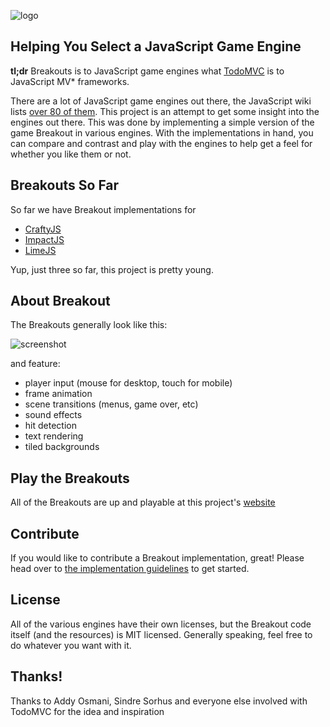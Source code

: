 ![logo](https://raw.github.com/city41/breakouts/master/logo.png)

## Helping You Select a JavaScript Game Engine

**tl;dr** Breakouts is to JavaScript game engines what [TodoMVC](http://addyosmani.github.com/todomvc/) is to JavaScript MV\* frameworks.

There are a lot of JavaScript game engines out there, the JavaScript wiki lists [over 80 of them](https://github.com/bebraw/jswiki/wiki/Game-Engines). This project is an attempt to get some insight into the engines out there. This was done by implementing a simple version of the game Breakout in various engines. With the implementations in hand, you can compare and contrast and play with the engines to help get a feel for whether you like them or not.

## Breakouts So Far

So far we have Breakout implementations for

* [CraftyJS](http://www.craftyjs.com)
* [ImpactJS](http://www.impactjs.com)
* [LimeJS](http://www.limejs.com)

Yup, just three so far, this project is pretty young.

## About Breakout

The Breakouts generally look like this:

![screenshot](https://raw.github.com/city41/breakouts/master/breakoutScreenshot.png)

and feature:

* player input (mouse for desktop, touch for mobile)
* frame animation
* scene transitions (menus, game over, etc)
* sound effects
* hit detection
* text rendering
* tiled backgrounds

## Play the Breakouts

All of the Breakouts are up and playable at this project's [website](http://city41.github.com/breakouts)

## Contribute

If you would like to contribute a Breakout implementation, great! Please head over to [the implementation guidelines](https://github.com/city41/breakouts/blob/master/ImplementationGuidelines.md) to get started.

## License

All of the various engines have their own licenses, but the Breakout code itself (and the resources) is MIT licensed. Generally speaking, feel free to do whatever you want with it.

## Thanks!

Thanks to Addy Osmani, Sindre Sorhus and everyone else involved with TodoMVC for the idea and inspiration





